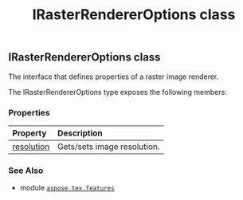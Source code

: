 ﻿---
title: IRasterRendererOptions class
second_title: Aspose.TeX for Python via .NET API References
description: 
type: docs
weight: 30
url: /python-net/aspose.tex.features/irasterrendereroptions/
is_root: false
---

## IRasterRendererOptions class

The interface that defines properties of a raster image renderer.



The IRasterRendererOptions type exposes the following members:

### Properties
| Property | Description |
| :- | :- |
| [resolution](/tex/python-net/aspose.tex.features/irasterrendereroptions/resolution) | Gets/sets image resolution. |



### See Also
* module [`aspose.tex.features`](..)
